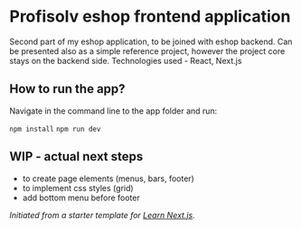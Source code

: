 # Profisolv eshop frontend application

Second part of my eshop application, to be joined with eshop backend. Can be presented also as a simple reference project, however the project core stays on the backend side.
Technologies used - React, Next.js

## How to run the app?

Navigate in the command line to the app folder and run:

`npm install`
`npm run dev`

## WIP - actual next steps

- to create page elements (menus, bars, footer)
- to implement css styles (grid)
- add bottom menu before footer

_Initiated from a starter template for [Learn Next.js](https://nextjs.org/learn)._
